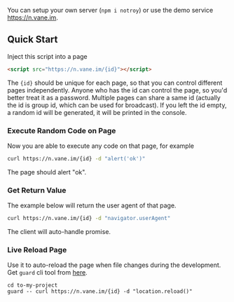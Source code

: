 You can setup your own server (`npm i notroy`) or use the demo service https://n.vane.im.

## Quick Start


Inject this script into a page

```html
<script src="https://n.vane.im/{id}"></script>
```

The `{id}` should be unique for each page, so that you can control different pages
independently. Anyone who has the id can control the page, so you'd better treat it as
a password. Multiple pages can share a same id (actually the id is group id, which can be used for broadcast).
If you left the id empty, a random id will be generated, it will be printed in the console.


### Execute Random Code on Page

Now you are able to execute any code on that page, for example

```bash
curl https://n.vane.im/{id} -d "alert('ok')"
```

The page should alert "ok".


### Get Return Value

The example below will return the user agent of that page.

```bash
curl https://n.vane.im/{id} -d "navigator.userAgent"
```

The client will auto-handle promise.

### Live Reload Page

Use it to auto-reload the page
when file changes during the development.
Get `guard` cli tool from [here](https://github.com/ysmood/gokit).

```
cd to-my-project
guard -- curl https://n.vane.im/{id} -d "location.reload()"
```
